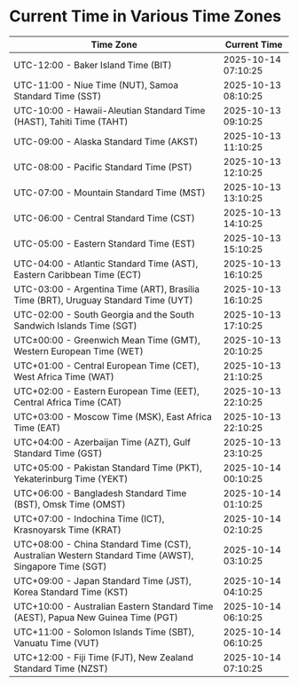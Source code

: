 # Current Time in Various Time Zones

| Time Zone | Current Time |
|-----------|--------------|
| UTC-12:00 - Baker Island Time (BIT) | 2025-10-14 07:10:25 |
| UTC-11:00 - Niue Time (NUT), Samoa Standard Time (SST) | 2025-10-13 08:10:25 |
| UTC-10:00 - Hawaii-Aleutian Standard Time (HAST), Tahiti Time (TAHT) | 2025-10-13 09:10:25 |
| UTC-09:00 - Alaska Standard Time (AKST) | 2025-10-13 11:10:25 |
| UTC-08:00 - Pacific Standard Time (PST) | 2025-10-13 12:10:25 |
| UTC-07:00 - Mountain Standard Time (MST) | 2025-10-13 13:10:25 |
| UTC-06:00 - Central Standard Time (CST) | 2025-10-13 14:10:25 |
| UTC-05:00 - Eastern Standard Time (EST) | 2025-10-13 15:10:25 |
| UTC-04:00 - Atlantic Standard Time (AST), Eastern Caribbean Time (ECT) | 2025-10-13 16:10:25 |
| UTC-03:00 - Argentina Time (ART), Brasília Time (BRT), Uruguay Standard Time (UYT) | 2025-10-13 16:10:25 |
| UTC-02:00 - South Georgia and the South Sandwich Islands Time (SGT) | 2025-10-13 17:10:25 |
| UTC±00:00 - Greenwich Mean Time (GMT), Western European Time (WET) | 2025-10-13 20:10:25 |
| UTC+01:00 - Central European Time (CET), West Africa Time (WAT) | 2025-10-13 21:10:25 |
| UTC+02:00 - Eastern European Time (EET), Central Africa Time (CAT) | 2025-10-13 22:10:25 |
| UTC+03:00 - Moscow Time (MSK), East Africa Time (EAT) | 2025-10-13 22:10:25 |
| UTC+04:00 - Azerbaijan Time (AZT), Gulf Standard Time (GST) | 2025-10-13 23:10:25 |
| UTC+05:00 - Pakistan Standard Time (PKT), Yekaterinburg Time (YEKT) | 2025-10-14 00:10:25 |
| UTC+06:00 - Bangladesh Standard Time (BST), Omsk Time (OMST) | 2025-10-14 01:10:25 |
| UTC+07:00 - Indochina Time (ICT), Krasnoyarsk Time (KRAT) | 2025-10-14 02:10:25 |
| UTC+08:00 - China Standard Time (CST), Australian Western Standard Time (AWST), Singapore Time (SGT) | 2025-10-14 03:10:25 |
| UTC+09:00 - Japan Standard Time (JST), Korea Standard Time (KST) | 2025-10-14 04:10:25 |
| UTC+10:00 - Australian Eastern Standard Time (AEST), Papua New Guinea Time (PGT) | 2025-10-14 06:10:25 |
| UTC+11:00 - Solomon Islands Time (SBT), Vanuatu Time (VUT) | 2025-10-14 06:10:25 |
| UTC+12:00 - Fiji Time (FJT), New Zealand Standard Time (NZST) | 2025-10-14 07:10:25 |
